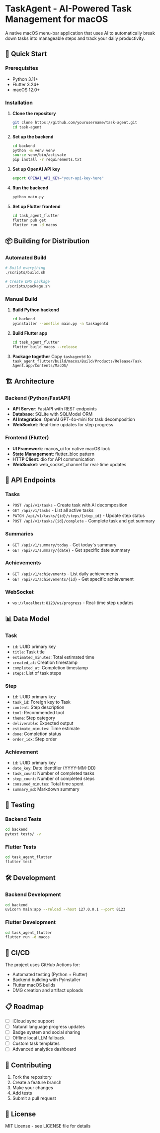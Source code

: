 # TaskAgent - AI-Powered Task Management for macOS

A native macOS menu-bar application that uses AI to automatically break down tasks into manageable steps and track your daily productivity.

## 🚀 Quick Start

### Prerequisites
- Python 3.11+
- Flutter 3.24+
- macOS 12.0+

### Installation

1. **Clone the repository**
   ```bash
   git clone https://github.com/yourusername/task-agent.git
   cd task-agent
   ```

2. **Set up the backend**
   ```bash
   cd backend
   python -m venv venv
   source venv/bin/activate
   pip install -r requirements.txt
   ```

3. **Set up OpenAI API key**
   ```bash
   export OPENAI_API_KEY="your-api-key-here"
   ```

4. **Run the backend**
   ```bash
   python main.py
   ```

5. **Set up Flutter frontend**
   ```bash
   cd task_agent_flutter
   flutter pub get
   flutter run -d macos
   ```

## 📦 Building for Distribution

### Automated Build
```bash
# Build everything
./scripts/build.sh

# Create DMG package
./scripts/package.sh
```

### Manual Build
1. **Build Python backend**
   ```bash
   cd backend
   pyinstaller --onefile main.py -n taskagentd
   ```

2. **Build Flutter app**
   ```bash
   cd task_agent_flutter
   flutter build macos --release
   ```

3. **Package together**
   Copy `taskagentd` to `task_agent_flutter/build/macos/Build/Products/Release/Task Agent.app/Contents/MacOS/`

## 🏗️ Architecture

### Backend (Python/FastAPI)
- **API Server**: FastAPI with REST endpoints
- **Database**: SQLite with SQLModel ORM
- **AI Integration**: OpenAI GPT-4o-mini for task decomposition
- **WebSocket**: Real-time updates for step progress

### Frontend (Flutter)
- **UI Framework**: macos_ui for native macOS look
- **State Management**: flutter_bloc pattern
- **HTTP Client**: dio for API communication
- **WebSocket**: web_socket_channel for real-time updates

## 🔧 API Endpoints

### Tasks
- `POST /api/v1/tasks` - Create task with AI decomposition
- `GET /api/v1/tasks` - List all active tasks
- `PATCH /api/v1/tasks/{id}/steps/{step_id}` - Update step status
- `POST /api/v1/tasks/{id}/complete` - Complete task and get summary

### Summaries
- `GET /api/v1/summary/today` - Get today's summary
- `GET /api/v1/summary/{date}` - Get specific date summary

### Achievements
- `GET /api/v1/achievements` - List daily achievements
- `GET /api/v1/achievements/{id}` - Get specific achievement

### WebSocket
- `ws://localhost:8123/ws/progress` - Real-time step updates

## 📊 Data Model

### Task
- `id`: UUID primary key
- `title`: Task title
- `estimated_minutes`: Total estimated time
- `created_at`: Creation timestamp
- `completed_at`: Completion timestamp
- `steps`: List of task steps

### Step
- `id`: UUID primary key
- `task_id`: Foreign key to Task
- `content`: Step description
- `tool`: Recommended tool
- `theme`: Step category
- `deliverable`: Expected output
- `estimate_minutes`: Time estimate
- `done`: Completion status
- `order_idx`: Step order

### Achievement
- `id`: UUID primary key
- `date_key`: Date identifier (YYYY-MM-DD)
- `task_count`: Number of completed tasks
- `step_count`: Number of completed steps
- `consumed_minutes`: Total time spent
- `summary_md`: Markdown summary

## 🧪 Testing

### Backend Tests
```bash
cd backend
pytest tests/ -v
```

### Flutter Tests
```bash
cd task_agent_flutter
flutter test
```

## 🛠️ Development

### Backend Development
```bash
cd backend
uvicorn main:app --reload --host 127.0.0.1 --port 8123
```

### Flutter Development
```bash
cd task_agent_flutter
flutter run -d macos
```

## 🔄 CI/CD

The project uses GitHub Actions for:
- Automated testing (Python + Flutter)
- Backend building with PyInstaller
- Flutter macOS builds
- DMG creation and artifact uploads

## 📋 Roadmap

- [ ] iCloud sync support
- [ ] Natural language progress updates
- [ ] Badge system and social sharing
- [ ] Offline local LLM fallback
- [ ] Custom task templates
- [ ] Advanced analytics dashboard

## 🤝 Contributing

1. Fork the repository
2. Create a feature branch
3. Make your changes
4. Add tests
5. Submit a pull request

## 📄 License

MIT License - see LICENSE file for details